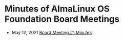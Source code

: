 # Minutes of AlmaLinux OS Foundation Board Meetings

- May 12, 2021 [Board Meeting #1 Minutes](alma-meeting-may122021.pdf)

